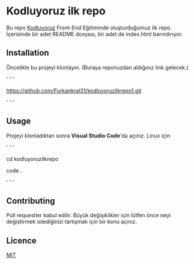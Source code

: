 # Kodluyoruz ilk repo 
 Bu repo [Kodluyoruz](https://www.kodluyoruz.org/) Front-End Eğitiminde oluşturduğumuz ilk repo. İçerisinde bir adet README dosyası, bir adet de index.html barındırıyor.
## Installation
Öncelikle bu projeyi klonlayın. (Buraya reponuzdan aldığınız link gelecek.)

' ' '

https://github.com/Furkankral31/kodluyoruzilkrepo1.git

' ' '
## Usage
Projeyi klonladıktan sonra **Visual Studio Code**'da açınız.
Linux için

' ' '

cd kodluyoruzilkrepo

code .

' ' '
## Contributing
Pull requestler kabul edilir. Büyük değişiklikler için lütfen önce neyi değiştirmek istediğinizi tartışmak için bir konu açınız.
## Licence
[MIT](https://choosealicence.com/)

